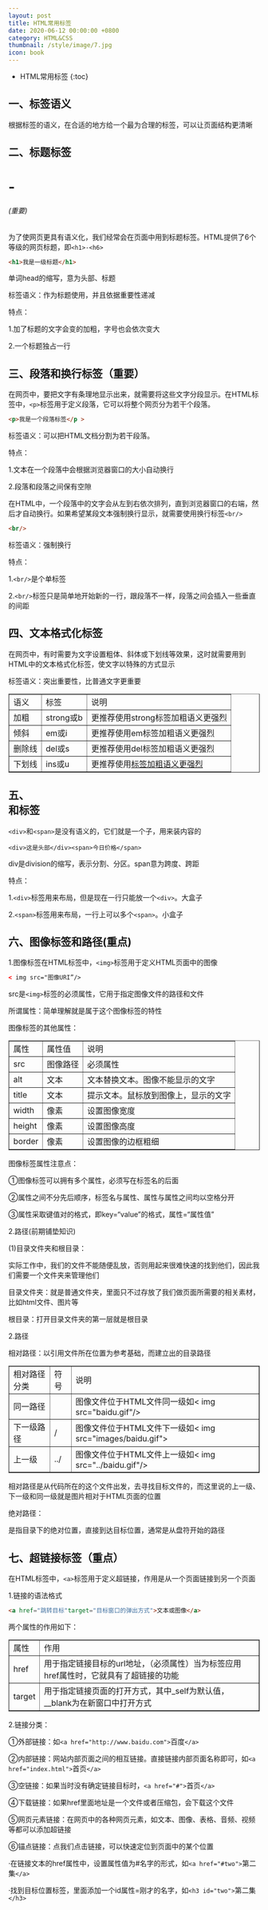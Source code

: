 ```yaml
---
layout: post
title: HTML常用标签
date: 2020-06-12 00:00:00 +0800
category: HTML&CSS
thumbnail: /style/image/7.jpg
icon: book
---
```



* HTML常用标签
{:toc}

## 一、标签语义
根据标签的语义，在合适的地方给一个最为合理的标签，可以让页面结构更清晰  

## 二、标题标签<h1>-<h6>(重要)
为了使网页更具有语义化，我们经常会在页面中用到标题标签。HTML提供了6个等级的网页标题，即`<h1>-<h6>`  

```html
<h1>我是一级标题</h1>
```

单词head的缩写，意为头部、标题  

标签语义：作为标题使用，并且依据重要性递减  

特点：  

1.加了标题的文字会变的加粗，字号也会依次变大  

2.一个标题独占一行  

## 三、段落和换行标签（重要）
在网页中，要把文字有条理地显示出来，就需要将这些文字分段显示。在HTML标签中，`<p>`标签用于定义段落，它可以将整个网页分为若干个段落。  

```html
<p>我是一个段落标签</p >
```

标签语义：可以把HTML文档分割为若干段落。  

特点：  

1.文本在一个段落中会根据浏览器窗口的大小自动换行  

2.段落和段落之间保有空隙  

在HTML中，一个段落中的文字会从左到右依次排列，直到浏览器窗口的右端，然后才自动换行。如果希望某段文本强制换行显示，就需要使用换行标签`<br/>`

```html
<br/>
```

标签语义：强制换行  

特点：  

1.`<br/>`是个单标签

2.`<br/>`标签只是简单地开始新的一行，跟段落不一样，段落之间会插入一些垂直的间距

## 四、文本格式化标签
在网页中，有时需要为文字设置粗体、斜体或下划线等效果，这时就需要用到HTML中的文本格式化标签，使文字以特殊的方式显示  

标签语义：突出重要性，比普通文字更重要  

<table border="1">
<tr>
<td>语义</td>
<td>标签</td>
<td>说明</td>
</tr>
<tr>
<td>加粗</td>
<td>strong或b</td>
<td>更推荐使用strong标签加粗语义更强烈</td>
</tr>
<tr>
<td>倾斜</td>
<td>em或i</td>
<td>更推荐使用em标签加粗语义更强烈</td>
</tr>
<tr>
<td>删除线</td>
<td>del或s</td>
<td>更推荐使用del标签加粗语义更强烈</td>
</tr>
<tr>
<td>下划线</td>
<td>ins或u</td>
<td>更推荐使用<ins>标签加粗语义更强烈</td>
</tr>
</table>

## 五、<div>和<span>标签
`<div>`和`<span>`是没有语义的，它们就是一个子，用来装内容的  

```
<div>这是头部</div><span>今日价格</span>
```
div是division的缩写，表示分割、分区。span意为跨度、跨距  

特点：  

1.`<div>`标签用来布局，但是现在一行只能放一个`<div>`。大盒子  

2.`<span>`标签用来布局，一行上可以多个`<span>`。小盒子  

## 六、图像标签和路径(重点)
1.图像标签在HTML标签中，`<img>`标签用于定义HTML页面中的图像  

```html
< img src="图像URI”/>
```
src是`<img>`标签的必须属性，它用于指定图像文件的路径和文件  

所谓属性：简单理解就是属于这个图像标签的特性  

图像标签的其他属性：  

<table border="1">
<tr>
<td>属性</td>
<td>属性值</td>
<td>说明</td>
</tr>
<tr>
<td>src</td>
<td>图像路径</td>
<td>必须属性</td>
</tr>
<tr>
<td>alt</td>
<td>文本</td>
<td>文本替换文本。图像不能显示的文字</td>
</tr>
<tr>
<td>title</td>
<td>文本</td>
<td>提示文本。鼠标放到图像上，显示的文字</td>
</tr>
<tr>
<td>width</td>
<td>像素</td>
<td>设置图像宽度</td>
</tr>
<tr>
<td>height</td>
<td>像素</td>
<td>设置图像高度</td>
</tr>
<tr>
<td>border</td>
<td>像素</td>
<td>设置图像的边框粗细</td>
</table>  

图像标签属性注意点：  

①图像标签可以拥有多个属性，必须写在标签名的后面  

②属性之间不分先后顺序，标签名与属性、属性与属性之间均以空格分开  

③属性采取键值对的格式，即key=“value”的格式，属性=“属性值”  

2.路径(前期铺垫知识)  

(1)目录文件夹和根目录： 

实际工作中，我们的文件不能随便乱放，否则用起来很难快速的找到他们，因此我们需要一个文件夹来管理他们 

目录文件夹：就是普通文件夹，里面只不过存放了我们做页面所需要的相关素材，比如html文件、图片等  

根目录：打开目录文件夹的第一层就是根目录  

2.路径  

相对路径：以引用文件所在位置为参考基础，而建立出的目录路径  

<table border="1">
<tr>
<td>相对路径分类</td>
<td>符号</td>
<td>说明</td>
</tr>
<tr>
<td>同一路径</td>
<td> </td>
<td>图像文件位于HTML文件同一级如< img src="baidu.gif"/></td>
</tr>
<tr>
<td>下一级路径</td>
<td>/</td>
<td>图像文件位于HTML文件下一级如< img src="images/baidu.gif"></td>
</tr>
<tr>
<td>上一级</td>
<td>../</td>
<td>图像文件位于HTML文件上一级如< img src="../baidu.gif"/>
</tr>
</table>

相对路径是从代码所在的这个文件出发，去寻找目标文件的，而这里说的上一级、下一级和同一级就是图片相对于HTML页面的位置  

绝对路径：  

是指目录下的绝对位置，直接到达目标位置，通常是从盘符开始的路径  

## 七、超链接标签（重点）
在HTML标签中，`<a>`标签用于定义超链接，作用是从一个页面链接到另一个页面  

1.链接的语法格式  

```html
<a href="跳转目标"target="目标窗口的弹出方式">文本或图像</a>
```
两个属性的作用如下：  

<table border="1">
<tr>
<td>属性</td>
<td>作用</td>
</tr>
<tr>
<td>href</td>
<td>用于指定链接目标的url地址，（必须属性）当为标签应用href属性时，它就具有了超链接的功能</td>
</tr>
<tr>
<td>target</td>
<td>用于指定链接页面的打开方式，其中_self为默认值，__blank为在新窗口中打开方式</td>
</table>

2.链接分类：  

①外部链接：如`<a href="http://www.baidu.com">`百度`</a>`  

②内部链接：网站内部页面之间的相互链接。直接链接内部页面名称即可，如`<a href="index.html">`首页`</a>`  

③空链接：如果当时没有确定链接目标时，`<a href="#">`首页`</a>`  

④下载链接：如果href里面地址是一个文件或者压缩包，会下载这个文件  

⑤网页元素链接：在网页中的各种网页元素，如文本、图像、表格、音频、视频等都可以添加超链接  

⑥锚点链接：点我们点击链接，可以快速定位到页面中的某个位置  

·在链接文本的href属性中，设置属性值为#名字的形式，如`<a href="#two">`第二集`</a>`  

·找到目标位置标签，里面添加一个id属性=刚才的名字，如`<h3 id="two">`第二集`</h3>`  
